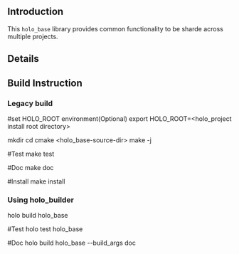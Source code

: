 ## Introduction

This `holo_base` library provides common functionality to be sharde across 
multiple projects.

## Details

## Build Instruction

### Legacy build

#set HOLO_ROOT environment(Optional)
export HOLO_ROOT=<holo_project install root directory>

mkdir <build-dir>
cd <build-dir>
cmake <holo_base-source-dir>
make -j <processor number>

#Test
make test

#Doc
make doc

#Install
make install

### Using holo_builder

holo build holo_base

#Test
holo test holo_base

#Doc
holo build holo_base --build_args doc
